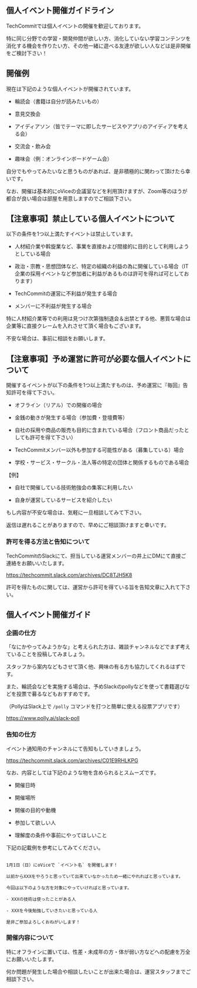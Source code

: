 ## 個人イベント開催ガイドライン

TechCommitでは個人イベントの開催を歓迎しております。

特に同じ分野での学習・開発仲間が欲しい方、消化していない学習コンテンツを消化する機会を作りたい方、その他一緒に遊べる友達が欲しい人などは是非開催をご検討下さい！

## 開催例

現在は下記のような個人イベントが開催されています。

- 輪読会（書籍は自分が読みたいもの）

-  意見交換会

- アイディアソン（皆でテーマに即したサービスやアプリのアイディアを考える会）

- 交流会・飲み会

- 趣味会（例：オンラインボードゲーム会）

自分でもやってみたいなと思うものがあれば、是非積極的に関わって頂けたら幸いです。

なお、開催は基本的にoViceの会議室などを利用頂けますが、Zoom等のほうが都合が良い場合は部屋を用意しますのでご相談下さい。

## 【注意事項】禁止している個人イベントについて

以下の条件を1つ以上満たすイベントは禁止しています。

- 人材紹介業や斡旋業など、事業を直接および間接的に目的として利用しようとしている場合

- 政治・宗教・思想団体など、特定の組織の利益の為に開催している場合（IT企業の採用イベントなど参加者に利益があるものは許可を得れば可としております）

- TechCommitの運営に不利益が発生する場合

- メンバーに不利益が発生する場合

特に人材紹介業等での利用は見つけ次第強制退会＆出禁とする他、悪質な場合は企業等に直接クレームを入れさせて頂く場合もございます。

不安な場合は、事前に相談をお願いします。

## 【注意事項】予め運営に許可が必要な個人イベントについて

開催するイベントが以下の条件を1つ以上満たすものは、予め運営に『毎回』告知許可を得て下さい。

- オフライン（リアル）での開催の場合

- 金銭の動きが発生する場合（参加費・登壇費等）

- 自社の採用や商品の販売も目的に含まれている場合（フロント商品だったとしても許可を得て下さい）

- TechCommitメンバー以外も参加する可能性がある（募集している）場合

- 学校・サービス・サークル・法人等の特定の団体と関係するものである場合

【例】

- 自社で開催している技術勉強会の集客に利用したい

- 自身が運営しているサービスを紹介したい

もし内容が不安な場合は、気軽に一旦相談してみて下さい。

返信は遅れることがありますので、早めにご相談頂けますと幸いです。

### 許可を得る方法と告知について

TechCommitのSlackにて、担当している運営メンバーの井上にDMにて直接ご連絡をお願いいたします。

https://techcommit.slack.com/archives/DC8TJH5K8

許可を得たものに関しては、運営から許可を得ている旨を告知文章に入れて下さい。

## 個人イベント開催ガイド

### 企画の仕方

「なにかやってみようかな」と考えられた方は、雑談チャンネルなどでまず考えていることを投稿してみましょう。

スタッフから案内などもさせて頂く他、興味の有る方も協力してくれるはずです。

また、輪読会などを実施する場合は、予めSlackのpollyなどを使って書籍選びなどを投票で募るなどもおすすめです。

（PollyはSlack上で `/polly` コマンドを打つと簡単に使える投票アプリです）

https://www.polly.ai/slack-poll

### 告知の仕方

イベント通知用のチャンネルにて告知もしていきましょう。

https://techcommit.slack.com/archives/C01E9RHLKPG

なお、内容としては下記のような物を含められるとスムーズです。

- 開催日時

- 開催場所

- 開催の目的や動機

- 参加して欲しい人

- 理解度の条件や事前にやってほしいこと

下記の記載例を参考にしてみてください。

```

1月1日（日）にoViceで `イベント名` を開催します！

以前からXXXをやろうと思っていて出来ていなかったため一緒にやれればと思っています。

今回は以下のような方を対象にやっていければと思っています。

- XXXの技術は使ったことがある人

- XXXを今後勉強していきたいと思っている人

是非ご参加よろしくおねがいします！

```

### 開催内容について

特にオフラインに置いては、性差・未成年の方・体が弱い方などへの配慮を万全にお願いいたします。

何か問題が発生した場合や相談したいことが出来た場合は、運営スタッフまでご相談下さい。



